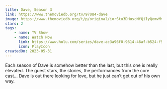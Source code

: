 ```yaml
---
title: Dave, Season 3
link: https://www.themoviedb.org/tv/97084-dave
image: https://www.themoviedb.org/t/p/original/iorStu3DHuscNfQiIyQomvMyO0h.jpg
stars: 2
tags:
    - name: TV Show
    - name: Watch Now
      link: https://www.hulu.com/series/dave-ac3a96f0-9614-46af-b524-f59c7d281946
      icon: PlayIcon
createdOn: 2023-05-31
---
```


Each season of Dave is somehow better than the last, but this one is really elevated. The guest
stars, the stories, the performances from the core cast… Dave is out there looking for love, but he
just can’t get out of his own way.
